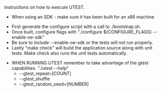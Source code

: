Instructions on how to execute UTEST.

* When using an SDK - make sure it has been built
  for an x86 machine.

- First generate the configure script with a call
  to ./bootstrap.sh.
- Once built, configure flags with
  "./configure ${CONFIGURE_FLAGS} --enable-oe-sdk"
- Be sure to include --enable-oe-sdk or the tests
  will not run properly.
- Lastly "make check" will build the application
  source along with unit tests.  Make check also
  runs the unit tests automatically.

* WHEN RUNNING UTEST remember to take advantage
  of the gtest capabilities. "./utest --help"
  - --gtest_repeat=[COUNT]
  - --gtest_shuffle
  - --gtest_random_seed=[NUMBER]
